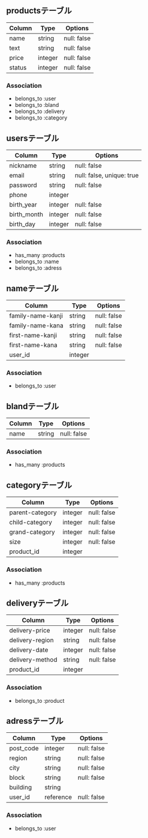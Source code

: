 ## productsテーブル
|Column|Type|Options|
|------|----|-------|
|name|string|null: false|
|text|string|null: false|
|price|integer|null: false|
|status|integer|null: false|
### Association
- belongs_to :user
- belongs_to :bland
- belongs_to :delivery
- belongs_to :category

## usersテーブル
|Column|Type|Options|
|------|----|-------|
|nickname|string|null: false|
|email|string|null: false, unique: true|
|password|string|null: false|
|phone|integer|
|birth_year|integer|null: false|
|birth_month|integer|null: false|
|birth_day|integer|null: false|
### Association
- has_many :products
- belongs_to :name
- belongs_to :adress

## nameテーブル
|Column|Type|Options|
|------|----|-------|
|family-name-kanji|string|null: false|
|family-name-kana|string|null: false|
|first-name-kanji|string|null: false|
|first-name-kana|string|null: false|
|user_id|integer|
### Association
- belongs_to :user

## blandテーブル
|Column|Type|Options|
|------|----|-------|
|name|string|null: false|
### Association
- has_many :products

## categoryテーブル
|Column|Type|Options|
|------|----|-------|
|parent-category|integer|null: false|
|child-category|integer|null: false|
|grand-category|integer|null: false|
|size|integer|null: false|
|product_id|integer|
### Association
- has_many :products

## deliveryテーブル
|Column|Type|Options|
|------|----|-------|
|delivery-price|integer|null: false|
|delivery-region|string|null: false|
|delivery-date|integer|null: false|
|delivery-method|string|null: false|
|product_id|integer|
### Association
- belongs_to :product

## adressテーブル
|Column|Type|Options|
|------|----|-------|
|post_code|integer|null: false|
|region|string|null: false|
|city|string|null: false|
|block|string|null: false|
|building|string|
|user_id|reference|null: false|
### Association
- belongs_to :user
